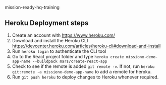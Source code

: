 mission-ready-hq-training

## Heroku Deployment steps
1. Create an account with https://www.heroku.com/
2. Download and install the Heroku CLI https://devcenter.heroku.com/articles/heroku-cli#download-and-install
3. Run `heroku login` to authenticate the CLI tool
4. Go to the React project folder and type `heroku create missionx-demo-app-name --buildpack mars/create-react-app`
5. Check to see if the remote is added `git remote -v`. If not, run `heroku git:remote -a missionx-demo-app-name` to add a remote for heroku.
6. Run `git push heroku` to deploy changes to Heroku whenever required.